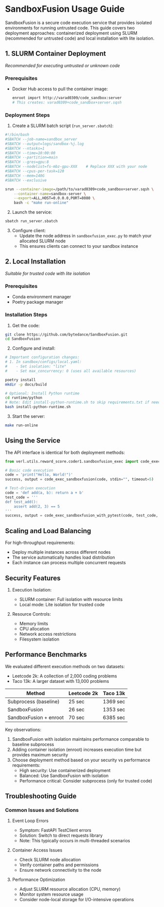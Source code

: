 # SandboxFusion Usage Guide

SandboxFusion is a secure code execution service that provides isolated environments for running untrusted code. This guide covers two deployment approaches: containerized deployment using SLURM (recommended for untrusted code) and local installation with lite isolation.

## 1. SLURM Container Deployment
*Recommended for executing untrusted or unknown code*

### Prerequisites
- Docker Hub access to pull the container image:
  ```bash
  enroot import http://varad0309/code_sandbox:server
  # This creates: varad0309+code_sandbox+server.sqsh
  ```

### Deployment Steps

1. Create a SLURM batch script (`run_server.sbatch`):
```bash
#!/bin/bash
#SBATCH --job-name=sandbox_server
#SBATCH --output=logs/sandbox-%j.log
#SBATCH --ntasks=1
#SBATCH --time=10:00:00
#SBATCH --partition=main
#SBATCH --gres=gpu:8
#SBATCH --nodelist=fs-mbz-gpu-XXX    # Replace XXX with your node
#SBATCH --cpus-per-task=128
#SBATCH --mem=140G
#SBATCH --exclusive

srun --container-image=/path/to/varad0309+code_sandbox+server.sqsh \
    --container-name=sandbox-server \
    --export=ALL,HOST=0.0.0.0,PORT=8080 \
    bash -c "make run-online"
```

2. Launch the service:
```bash
sbatch run_server.sbatch
```

3. Configure client:
   - Update the node address in `sandboxfusion_exec.py` to match your allocated SLURM node
   - This ensures clients can connect to your sandbox instance

## 2. Local Installation
*Suitable for trusted code with lite isolation*

### Prerequisites
- Conda environment manager
- Poetry package manager

### Installation Steps

1. Get the code:
```bash
git clone https://github.com/bytedance/SandboxFusion.git 
cd SandboxFusion
```

2. Configure and install:
```bash
# Important configuration changes:
# 1. In sandbox/configs/local.yaml:
#    - Set isolation: "lite"
#    - Set max_concurrency: 0 (uses all available resources)

poetry install
mkdir -p docs/build

# Optional: Install Python runtime
cd runtime/python
# Note: Edit install-python-runtime.sh to skip requirements.txt if needed
bash install-python-runtime.sh
```

3. Start the server:
```bash
make run-online
```

## Using the Service

The API interface is identical for both deployment methods:

```python
from verl.utils.reward_score.coder1.sandboxfusion_exec import code_exec_sandboxfusion

# Basic code execution
code = 'print("Hello, World!")'
success, output = code_exec_sandboxfusion(code, stdin="", timeout=5)

# Test-driven execution
code = 'def add(a, b): return a + b'
test_code = '''
def test_add():
    assert add(2, 3) == 5
'''
success, output = code_exec_sandboxfusion_with_pytest(code, test_code, timeout=5)
```

## Scaling and Load Balancing

For high-throughput requirements:
- Deploy multiple instances across different nodes
- The service automatically handles load distribution
- Each instance can process multiple concurrent requests

## Security Features

1. Execution Isolation:
   - SLURM container: Full isolation with resource limits
   - Local mode: Lite isolation for trusted code

2. Resource Controls:
   - Memory limits
   - CPU allocation
   - Network access restrictions
   - Filesystem isolation

## Performance Benchmarks

We evaluated different execution methods on two datasets:
- Leetcode 2k: A collection of 2,000 coding problems
- Taco 13k: A larger dataset with 13,000 problems

| Method | Leetcode 2k | Taco 13k |
|--------|------------|-----------|
| Subprocess (baseline) | 25 sec | 1369 sec |
| SandboxFusion | 26 sec | 1353 sec |
| SandboxFusion + enroot | 70 sec | 6385 sec |

Key observations:
1. SandboxFusion with isolation maintains performance comparable to baseline subprocess
2. Adding container isolation (enroot) increases execution time but provides maximum security
3. Choose deployment method based on your security vs performance requirements:
   - High security: Use containerized deployment
   - Balanced: Use SandboxFusion with isolation
   - Performance critical: Consider subprocess (only for trusted code)

## Troubleshooting Guide

### Common Issues and Solutions

1. Event Loop Errors
   - Symptom: FastAPI TestClient errors
   - Solution: Switch to direct requests library
   - Note: This typically occurs in multi-threaded scenarios

2. Container Access Issues
   - Check SLURM node allocation
   - Verify container paths and permissions
   - Ensure network connectivity to the node

3. Performance Optimization
   - Adjust SLURM resource allocation (CPU, memory)
   - Monitor system resource usage
   - Consider node-local storage for I/O-intensive operations
